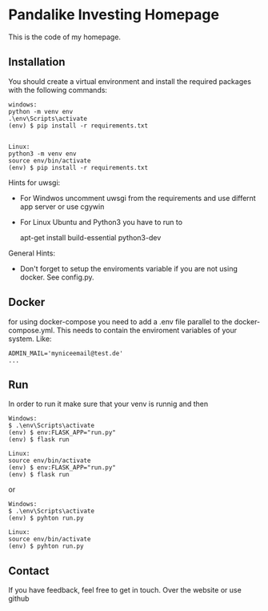 Pandalike Investing Homepage
===========

This is the code of my homepage.



Installation
------------

You should create a virtual environment and install the required packages with the following commands:

    windows:
    python -m venv env
    .\env\Scripts\activate    
    (env) $ pip install -r requirements.txt


    Linux:
    python3 -m venv env
    source env/bin/activate
    (env) $ pip install -r requirements.txt

Hints for uwsgi:
- For Windwos uncomment uwsgi  from the requirements and use differnt app server or use cgywin
- For Linux Ubuntu and Python3 you have to run to

    apt-get install build-essential python3-dev

General Hints:
- Don't forget to setup the enviroments variable if you are not using docker. See config.py.


Docker
------------

for using docker-compose you need to add a .env file parallel to the docker-compose.yml. This needs to contain the enviroment variables of your system. Like:

    ADMIN_MAIL='myniceemail@test.de'
    ...


Run
------------

In order to run it make sure that your venv is runnig and then

    Windows:
    $ .\env\Scripts\activate 
    (env) $ env:FLASK_APP="run.py"
    (env) $ flask run

    Linux:
    source env/bin/activate
    (env) $ env:FLASK_APP="run.py"
    (env) $ flask run


or

    Windows:
    $ .\env\Scripts\activate 
    (env) $ pyhton run.py

    Linux:
    source env/bin/activate
    (env) $ pyhton run.py

Contact
------------
   
If you have feedback, feel free to get in touch. Over the website or use github
